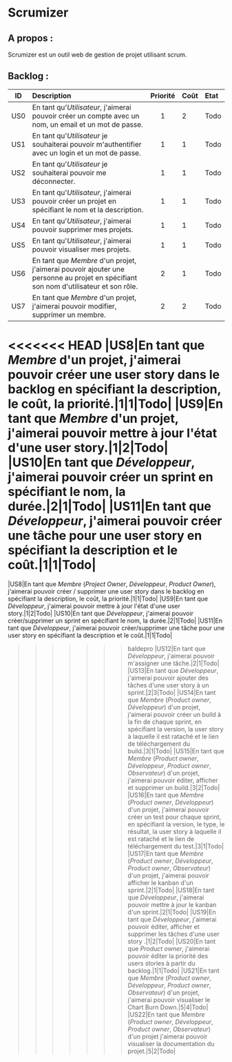 Scrumizer
=========

A propos :
----------
Scrumizer est un outil web de gestion de projet utilisant scrum.

Backlog :
---------

|ID |Description|Priorité|Coût|Etat|
|:-:|:----------|:------:|:---|:---|
|US0|En tant qu'*Utilisateur*, j'aimerai pouvoir créer un compte avec un nom, un email et un mot de passe.|1|2|Todo|
|US1|En tant qu'*Utilisateur* je souhaiterai pouvoir m'authentifier avec un login et un mot de passe.|1|1|Todo|
|US2|En tant qu'*Utilisateur* je souhaiterai pouvoir me déconnecter.|1|1|Todo|
|US3|En tant qu'*Utilisateur*, j'aimerai pouvoir créer un projet en spécifiant le nom et la description.|1|1|Todo|
|US4|En tant qu'*Utilisateur*, j'aimerai pouvoir supprimer mes projets.|1|1|Todo|
|US5|En tant qu'*Utilisateur*, j'aimerai pouvoir visualiser mes projets.|1|1|Todo|
|US6|En tant que *Membre* d'un projet, j'aimerai pouvoir ajouter une personne au projet en spécifiant son nom d'utilisateur et son rôle.|2|1|Todo|
|US7|En tant que *Membre* d'un projet, j'aimerai pouvoir modifier, supprimer un membre.|2|2|Todo|
<<<<<<< HEAD
|US8|En tant que *Membre* d'un projet, j'aimerai pouvoir créer une user story dans le backlog en spécifiant la description, le coût, la priorité.|1|1|Todo|
|US9|En tant que *Membre* d'un projet, j'aimerai pouvoir mettre à jour l'état d'une user story.|1|2|Todo|
|US10|En tant que *Développeur*, j'aimerai pouvoir créer un sprint en spécifiant le nom, la durée.|2|1|Todo|
|US11|En tant que *Développeur*, j'aimerai pouvoir créer une tâche pour une user story en spécifiant la description et le coût.|1|1|Todo|
=======
|US8|En tant que *Membre* (*Project Owner*, *Développeur*, *Product Owner*), j'aimerai pouvoir créer / supprimer une user story dans le backlog en spécifiant la description, le coût, la priorité.|1|1|Todo|
|US9|En tant que *Développeur*, j'aimerai pouvoir mettre à jour l'état d'une user story.|1|2|Todo|
|US10|En tant que *Développeur*, j'aimerai pouvoir créer/supprimer un sprint en spécifiant le nom, la durée.|2|1|Todo|
|US11|En tant que *Développeur*, j'aimerai pouvoir créer/supprimer une tâche pour une user story en spécifiant la description et le coût.|1|1|Todo|
>>>>>>> baldepro
|US12|En tant que *Développeur*, j'aimerai pouvoir m'assigner une tâche.|2|1|Todo|
|US13|En tant que *Développeur*, j'aimerai pouvoir ajouter des tâches d'une user story à un sprint.|2|3|Todo|
|US14|En tant que *Membre* (*Product owner*, *Développeur*) d'un projet, j'aimerai pouvoir créer un build à la fin de chaque sprint, en spécifiant la version, la user story à laquelle il est rataché et le lien de téléchargement du build.|3|1|Todo|
|US15|En tant que *Membre* (*Product owner*, *Développeur*, *Product owner*, *Observateur*) d'un projet, j'aimerai pouvoir éditer, afficher et supprimer un build.|3|2|Todo|
|US16|En tant que *Membre* (*Product owner*, *Développeur*) d'un projet, j'aimerai pouvoir créer un test pour chaque sprint, en spécifiant la version, le type, le résultat, la user story à laquelle il est rataché et le lien de téléchargement du test.|3|1|Todo|
|US17|En tant que *Membre* (*Product owner*, *Développeur*, *Product owner*, *Observateur*) d'un projet, j'aimerai pouvoir afficher le kanban d'un sprint.|2|1|Todo|
|US18|En tant que *Développeur*, j'aimerai pouvoir mettre à jour le kanban d'un sprint.|2|1|Todo|
|US19|En tant que *Développeur*, j'aimerai pouvoir éditer, afficher et supprimer les tâches d'une user story .|1|2|Todo|
|US20|En tant que *Product owner*, j'aimerai pouvoir éditer la priorité des users stories à partir du backlog.|1|1|Todo|
|US21|En tant que *Membre* (*Product owner*, *Développeur*, *Product owner*, *Observateur*) d'un projet, j'aimerai pouvoir visualiser le Chart Burn Down.|5|4|Todo|
|US22|En tant que *Membre* (*Product owner*, *Développeur*, *Product owner*, *Observateur*) d'un projet j'aimerai pouvoir visualiser la documentation du projet.|5|2|Todo|

